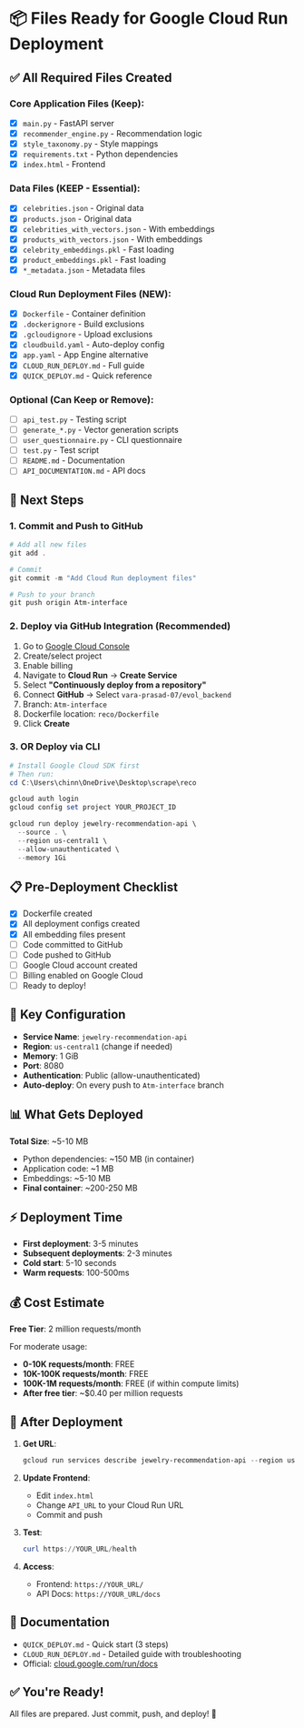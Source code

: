 # 📦 Files Ready for Google Cloud Run Deployment

## ✅ All Required Files Created

### Core Application Files (Keep):
- [x] `main.py` - FastAPI server
- [x] `recommender_engine.py` - Recommendation logic
- [x] `style_taxonomy.py` - Style mappings
- [x] `requirements.txt` - Python dependencies
- [x] `index.html` - Frontend

### Data Files (KEEP - Essential):
- [x] `celebrities.json` - Original data
- [x] `products.json` - Original data
- [x] `celebrities_with_vectors.json` - With embeddings
- [x] `products_with_vectors.json` - With embeddings
- [x] `celebrity_embeddings.pkl` - Fast loading
- [x] `product_embeddings.pkl` - Fast loading
- [x] `*_metadata.json` - Metadata files

### Cloud Run Deployment Files (NEW):
- [x] `Dockerfile` - Container definition
- [x] `.dockerignore` - Build exclusions
- [x] `.gcloudignore` - Upload exclusions
- [x] `cloudbuild.yaml` - Auto-deploy config
- [x] `app.yaml` - App Engine alternative
- [x] `CLOUD_RUN_DEPLOY.md` - Full guide
- [x] `QUICK_DEPLOY.md` - Quick reference

### Optional (Can Keep or Remove):
- [ ] `api_test.py` - Testing script
- [ ] `generate_*.py` - Vector generation scripts
- [ ] `user_questionnaire.py` - CLI questionnaire
- [ ] `test.py` - Test script
- [ ] `README.md` - Documentation
- [ ] `API_DOCUMENTATION.md` - API docs

## 🚀 Next Steps

### 1. Commit and Push to GitHub

```powershell
# Add all new files
git add .

# Commit
git commit -m "Add Cloud Run deployment files"

# Push to your branch
git push origin Atm-interface
```

### 2. Deploy via GitHub Integration (Recommended)

1. Go to [Google Cloud Console](https://console.cloud.google.com)
2. Create/select project
3. Enable billing
4. Navigate to **Cloud Run** → **Create Service**
5. Select **"Continuously deploy from a repository"**
6. Connect **GitHub** → Select `vara-prasad-07/evol_backend`
7. Branch: `Atm-interface`
8. Dockerfile location: `reco/Dockerfile`
9. Click **Create**

### 3. OR Deploy via CLI

```powershell
# Install Google Cloud SDK first
# Then run:
cd C:\Users\chinn\OneDrive\Desktop\scrape\reco

gcloud auth login
gcloud config set project YOUR_PROJECT_ID

gcloud run deploy jewelry-recommendation-api \
  --source . \
  --region us-central1 \
  --allow-unauthenticated \
  --memory 1Gi
```

## 📋 Pre-Deployment Checklist

- [x] Dockerfile created
- [x] All deployment configs created
- [x] All embedding files present
- [ ] Code committed to GitHub
- [ ] Code pushed to GitHub
- [ ] Google Cloud account created
- [ ] Billing enabled on Google Cloud
- [ ] Ready to deploy!

## 🎯 Key Configuration

- **Service Name**: `jewelry-recommendation-api`
- **Region**: `us-central1` (change if needed)
- **Memory**: 1 GiB
- **Port**: 8080
- **Authentication**: Public (allow-unauthenticated)
- **Auto-deploy**: On every push to `Atm-interface` branch

## 📊 What Gets Deployed

**Total Size**: ~5-10 MB
- Python dependencies: ~150 MB (in container)
- Application code: ~1 MB
- Embeddings: ~5-10 MB
- **Final container**: ~200-250 MB

## ⚡ Deployment Time

- **First deployment**: 3-5 minutes
- **Subsequent deployments**: 2-3 minutes
- **Cold start**: 5-10 seconds
- **Warm requests**: 100-500ms

## 💰 Cost Estimate

**Free Tier**: 2 million requests/month

For moderate usage:
- **0-10K requests/month**: FREE
- **10K-100K requests/month**: FREE
- **100K-1M requests/month**: FREE (if within compute limits)
- **After free tier**: ~$0.40 per million requests

## 📝 After Deployment

1. **Get URL**: 
   ```powershell
   gcloud run services describe jewelry-recommendation-api --region us-central1 --format 'value(status.url)'
   ```

2. **Update Frontend**:
   - Edit `index.html`
   - Change `API_URL` to your Cloud Run URL
   - Commit and push

3. **Test**:
   ```powershell
   curl https://YOUR_URL/health
   ```

4. **Access**:
   - Frontend: `https://YOUR_URL/`
   - API Docs: `https://YOUR_URL/docs`

## 🔗 Documentation

- `QUICK_DEPLOY.md` - Quick start (3 steps)
- `CLOUD_RUN_DEPLOY.md` - Detailed guide with troubleshooting
- Official: [cloud.google.com/run/docs](https://cloud.google.com/run/docs)

## ✅ You're Ready!

All files are prepared. Just commit, push, and deploy! 🚀
